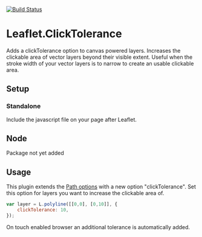 [![Build Status](https://travis-ci.org/geoloep/Leaflet.ClickTolerance.svg?branch=master)](https://travis-ci.org/geoloep/Leaflet.ClickTolerance)
# Leaflet.ClickTolerance
Adds a clickTolerance option to canvas powered layers. Increases the clickable area of vector layers beyond their visible extent. Useful when the stroke width of your vector layers is to narrow to create an usable clickable area.

## Setup

### Standalone
Include the javascript file on your page after Leaflet.

## Node
Package not yet added

## Usage
This plugin extends the [Path options](http://leafletjs.com/reference-1.0.3.html#path) with a new option "clickTolerance". Set this option for layers you want to increase the clickable area of.

```javascript
var layer = L.polyline([[0,0], [0,10]], {
    clickTolerance: 10,
});
```

On touch enabled browser an additional tolerance is automatically added.